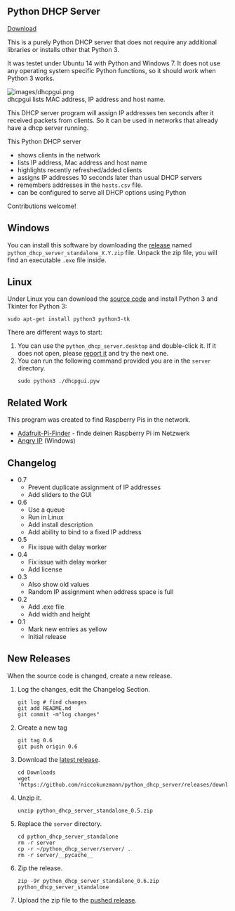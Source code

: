 Python DHCP Server
------------------

[Download][releases]

This is a purely Python DHCP server that does not require any additional libraries or installs other that Python 3.

It was testet under Ubuntu 14 with Python and Windows 7. It does not use any operating system specific Python functions, so it should work when Python 3 works.

![images/dhcpgui.png](images/dhcpgui.png)  
dhcpgui lists MAC address, IP address and host name.

This DHCP server program will assign IP addresses ten seconds after it received packets from clients. So it can be used in networks that already have a dhcp server running.

This Python DHCP server
- shows clients in the network
- lists IP address, Mac address and host name
- highlights recently refreshed/added clients
- assigns IP addresses 10 seconds later than usual DHCP servers
- remembers addresses in the `hosts.csv` file.
- can be configured to serve all DHCP options using Python

Contributions welcome!

Windows
-------

You can install this software by downloading the [release][releases] named `python_dhcp_server_standalone_X.Y.zip` file.
Unpack the zip file, you will find an executable `.exe` file inside.

Linux
-----

Under Linux you can download the [source code][zip] and install Python 3 and Tkinter for Python 3:

```
sudo apt-get install python3 python3-tk
```

There are different ways to start:
1. You can use the `python_dhcp_server.desktop` and double-click it.
    If it does not open, please [report it][issues] and try the next one.
2. You can run the following command provided you are in the `server`
    directory.
    ```
    sudo python3 ./dhcpgui.pyw
    ```

Related Work
------------

This program was created to find Raspberry Pis in the network.

- [Adafruit-Pi-Finder](https://github.com/adafruit/Adafruit-Pi-Finder) - finde deinen Raspberry Pi im Netzwerk
- [Angry IP](https://angryip.org/) (Windows)

Changelog
---------

- 0.7
    - Prevent duplicate assignment of IP addresses
    - Add sliders to the GUI
- 0.6
    - Use a queue
    - Run in Linux
    - Add install description
    - Add ability to bind to a fixed IP address
- 0.5
    - Fix issue with delay worker
- 0.4
    - Fix issue with delay worker
    - Add license
- 0.3
    - Also show old values
    - Random IP assignment when address space is full
- 0.2
    - Add .exe file
    - Add width and height
- 0.1
    - Mark new entries as yellow
    - Initial release

New Releases
------------

When the source code is changed, create a new release.

1. Log the changes, edit the Changelog Section.
    ```
    git log # find changes
    git add README.md
    git commit -m"log changes"
    ```
2. Create a new tag
    ```
    git tag 0.6
    git push origin 0.6
    ```
3. Download the [latest release](https://github.com/niccokunzmann/python_dhcp_server/releases/download/0.5/python_dhcp_server_standalone_0.5.zip).
    ```
    cd Downloads
    wget 'https://github.com/niccokunzmann/python_dhcp_server/releases/download/0.5/python_dhcp_server_standalone_0.5.zip'
    ```
4. Unzip it.
    ```
    unzip python_dhcp_server_standalone_0.5.zip
    ```
5. Replace the `server` directory.
    ```
    cd python_dhcp_server_standalone
    rm -r server
    cp -r ~/python_dhcp_server/server/ .
    rm -r server/__pycache__
    ```
6. Zip the release.
    ```
    zip -9r python_dhcp_server_standalone_0.6.zip python_dhcp_server_standalone
    ```
7. Upload the zip file to the [pushed release][releases].


[releases]: https://github.com/niccokunzmann/python_dhcp_server/releases
[zip]: https://github.com/niccokunzmann/python_dhcp_server/archive/refs/heads/master.zip
[issues]: https://github.com/niccokunzmann/python_dhcp_server/issues
